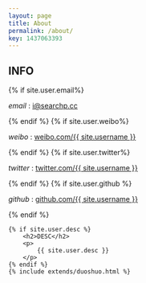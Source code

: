 ```yaml
---
layout: page
title: About
permalink: /about/
key: 1437063393
---
```

<div class="about">
	<h2>INFO</h2>
	{% if site.user.email%}
	<p>
		<em>email</em> : <a href="mailto:{{ site.user.email }}">i@searchp.cc</a>
	</p>
	{% endif %}
	{% if site.user.weibo%}
	<p>
		<em>weibo</em> : <a href="{{ site.user.weibo }}">weibo.com/{{ site.username }}</a>
	</p>
	{% endif %}
	{% if site.user.twitter%}
	<p>
		<em>twitter</em> : <a href="{{ site.user.twitter }}">twitter.com/{{ site.username }}</a>
	</p>
	{% endif %}
	{% if site.user.github %}
	<p>
		<em>github</em> : <a href="{{ site.user.github}} ">github.com/{{ site.username }}</a>
	</p>
	{% endif %}

	{% if site.user.desc %}
		<h2>DESC</h2>
		<p>
			{{ site.user.desc }}
		</p>
	{% endif %}
	{% include extends/duoshuo.html %}
</div>
